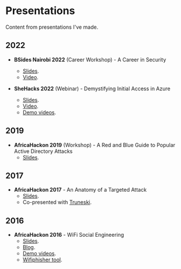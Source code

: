 # Presentations
Content from presentations I've made.

## 2022

* **BSides Nairobi 2022** (Career Workshop) - A Career in Security
  - [Slides](https://github.com/V1V1/Presentations/blob/main/2022/BSides-Nairobi-2022/BSides-Nairobi-2022-A-Career-in-Security.pdf).
  - [Video](https://www.youtube.com/watch?v=OysHlEkOhYY&ab_channel=BSidesNairobi).

* **SheHacks 2022** (Webinar) - Demystifying Initial Access in Azure
  - [Slides](https://github.com/V1V1/Presentations/blob/main/2022/SheHacks-2022/SheHacks-2022-Demystifying-Initial-Access-in-Azure.pdf).
  - [Video](https://www.youtube.com/watch?v=cq_QApk7WJk).
  - [Demo videos](https://www.youtube.com/watch?v=NB0lLKXz8Y0&list=PL5ti64EznA0nRq45-2Vzz4Kbb06HYMhgs).

## 2019

* **AfricaHackon 2019** (Workshop) - A Red and Blue Guide to Popular Active Directory Attacks
  - [Slides](https://github.com/V1V1/Presentations/blob/main/2019/AfricaHackon-2019/AfricaHackon_2019_AD-Security-Workshop.pdf).

## 2017

* **AfricaHackon 2017** - An Anatomy of a Targeted Attack
  - [Slides](https://github.com/V1V1/Presentations/blob/main/2017/AfricaHackon-2017/AfricaHackon-2017_An-Anatomy-of-a-Targeted-Attack.pdf).
  - Co-presented with [Truneski](https://twitter.com/truneski).

## 2016

* **AfricaHackon 2016** - WiFi Social Engineering
  - [Slides](https://github.com/V1V1/Presentations/blob/main/2016/AfricaHackon-2016/AfricaHackon-2016_WiFi-Social-Engineering.pdf).
  - [Blog](https://thevivi.net/blog/wifi/2016-06-18-wifi-social-engineering/).
  - [Demo videos](https://www.youtube.com/watch?v=pndsAZjHZo4&list=PL5ti64EznA0lvPf3HwdK-9c0EQqEGnok_).
  - [Wifiphisher tool](https://github.com/wifiphisher/wifiphisher).
